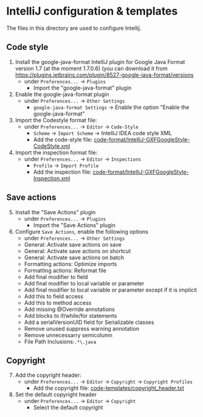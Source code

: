# IntelliJ configuration & templates

The files in this directory are used to configure Intellij.

## Code style
1. Install the google-java-format IntelliJ plugin for Google Java Format version 1.7 (at the moment 1.7.0.6) (you can download it from https://plugins.jetbrains.com/plugin/8527-google-java-format/versions
   * under `Preferences...` -> `Plugins`
     - Import the "google-java-format" plugin
2. Enable the google-java-format plugin
   * under `Preferences...` -> `Other Settings`
     - `google-java-format Settings` -> Enable the option "Enable the google-java-format"
3. Import the Codestyle format file:
   * under `Preferences...` -> `Editor` -> `Code-Style`
     - `Scheme` -> `Import Scheme` -> IntelliJ IDEA code style XML
     - Add the code-style file: [code-format/IntelliJ-GXFGoogleStyle-CodeStyle.xml](code-format/IntelliJ-GXFGoogleStyle-CodeStyle.xml)
4. Import the inspection format file:
   * under `Preferences...` -> `Editor` -> `Inspections`
     - `Profile` -> `Import Profile` 
     - Add the inspection file: [code-format/IntelliJ-GXFGoogleStyle-Inspection.xml](code-format/IntelliJ-GXFGoogleStyle-Inspection.xml)

## Save actions
5. Install the "Save Actions" plugin
    * under `Preferences...` -> `Plugins`
        - Import the "Save Actions" plugin
6. Configure `Save Actions`, enable the following options
     * under `Preferences...` -> `Other Settings`
      - General: Activate save actions on save
      - General: Activate save actions on shortcut
      - General: Activate save actions on batch
      - Formatting actions: Optimize imports
      - Formatting actions: Reformat file
      - Add final modifier to field
      - Add final modifier to local variable or parameter
      - Add final modifier to local variable or parameter except if it is implicit
      - Add this to field access
      - Add this to method access 
      - Add missing @Override annotations
      - Add blocks to if/while/for statements
      - Add a serialVersionUID field for Serializable classes
      - Remove unused suppress warning annotation
      - Remove unnecessarry semicolumn
      - File Path Inclusions:`.*\.java`
 
## Copyright
7. Add the copyright header:
   * under `Preferences...` -> `Editor` -> `Copyright`  -> `Copyright Profiles`
     - Add the copyright file:  [code-templates/copyright_header.txt](code-templates/copyright_header.txt)
8. Set the default copyright header
   * under `Preferences...` -> `Editor` -> `Copyright`
      - Select the default copyright

